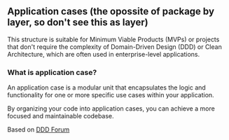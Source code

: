 ## Application cases (the opossite of package by layer, so don't see this as layer)

This structure is suitable for Minimum Viable Products (MVPs) or projects that don't require the complexity of Domain-Driven Design (DDD) or Clean Architecture, which are often used in enterprise-level applications.

### What is application case?
An application case is a modular unit that encapsulates the logic and functionality for one or more specific use cases within your application.

By organizing your code into application cases, you can achieve a more focused and maintainable codebase.

Based on [DDD Forum](https://github.com/stemmlerjs/ddd-forum/tree/master/src/modules/users/useCases)

